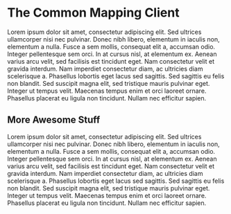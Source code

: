 # The Common Mapping Client

Lorem ipsum dolor sit amet, consectetur adipiscing elit. Sed ultrices ullamcorper nisi nec pulvinar. Donec nibh libero, elementum in iaculis non, elementum a nulla. Fusce a sem mollis, consequat elit a, accumsan odio. Integer pellentesque sem orci. In at cursus nisl, at elementum ex. Aenean varius arcu velit, sed facilisis est tincidunt eget. Nam consectetur velit et gravida interdum. Nam imperdiet consectetur diam, ac ultricies diam scelerisque a. Phasellus lobortis eget lacus sed sagittis. Sed sagittis eu felis non blandit. Sed suscipit magna elit, sed tristique mauris pulvinar eget. Integer ut tempus velit. Maecenas tempus enim et orci laoreet ornare. Phasellus placerat eu ligula non tincidunt. Nullam nec efficitur sapien.

## More Awesome Stuff

Lorem ipsum dolor sit amet, consectetur adipiscing elit. Sed ultrices ullamcorper nisi nec pulvinar. Donec nibh libero, elementum in iaculis non, elementum a nulla. Fusce a sem mollis, consequat elit a, accumsan odio. Integer pellentesque sem orci. In at cursus nisl, at elementum ex. Aenean varius arcu velit, sed facilisis est tincidunt eget. Nam consectetur velit et gravida interdum. Nam imperdiet consectetur diam, ac ultricies diam scelerisque a. Phasellus lobortis eget lacus sed sagittis. Sed sagittis eu felis non blandit. Sed suscipit magna elit, sed tristique mauris pulvinar eget. Integer ut tempus velit. Maecenas tempus enim et orci laoreet ornare. Phasellus placerat eu ligula non tincidunt. Nullam nec efficitur sapien.